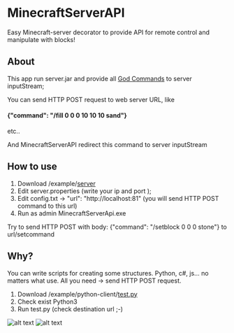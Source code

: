 # MinecraftServerAPI
Easy Minecraft-server decorator to provide API for remote control and manipulate with blocks!

## About
This app run server.jar and provide all [God Commands](http://minecraft.gamepedia.com/Commands) to server inputStream;

You can send HTTP POST request to web server URL, 
like 
#### {"command": "/fill 0 0 0 10 10 10 sand"}
etc..

And MinecraftServerAPI redirect this command to server inputStream 

## How to use

1. Download /example/[server](https://github.com/VasenevEA/MinecraftServerAPI/tree/master/example/server) 
2. Edit server.properties (write your ip and port );
3. Edit config.txt -> "url": "http://localhost:81" (you will send HTTP POST command to this url)
4. Run as admin MinecraftServerApi.exe

Try to send HTTP POST with body: {"command": "/setblock 0 0 0 stone"} to url/setcommand

## Why?
You can write scripts for creating some structures. Python, c#, js... no matters what use.
All you need -> send HTTP POST request.

1. Download /example/python-client/[test.py](https://github.com/VasenevEA/MinecraftServerAPI/tree/master/example/python-client/test.py) 
2. Check exist Python3
3. Run test.py (check destination url ;-)

![alt text](https://github.com/VasenevEA/MinecraftServerAPI/blob/master/example/train.gif)
![alt text](https://github.com/VasenevEA/MinecraftServerAPI/blob/master/example/walls.gif)
